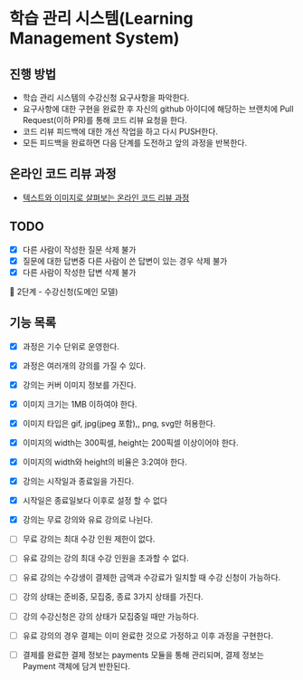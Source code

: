 # 학습 관리 시스템(Learning Management System)
## 진행 방법
* 학습 관리 시스템의 수강신청 요구사항을 파악한다.
* 요구사항에 대한 구현을 완료한 후 자신의 github 아이디에 해당하는 브랜치에 Pull Request(이하 PR)를 통해 코드 리뷰 요청을 한다.
* 코드 리뷰 피드백에 대한 개선 작업을 하고 다시 PUSH한다.
* 모든 피드백을 완료하면 다음 단계를 도전하고 앞의 과정을 반복한다.

## 온라인 코드 리뷰 과정
* [텍스트와 이미지로 살펴보는 온라인 코드 리뷰 과정](https://github.com/next-step/nextstep-docs/tree/master/codereview)

## TODO
* [x] 다른 사람이 작성한 질문 삭제 불가
* [x] 질문에 대한 답변중 다른 사람이 쓴 답변이 있는 경우 삭제 불가 
* [x] 다른 사람이 작성한 답변 삭제 불가

🚀 2단계 - 수강신청(도메인 모델)
## 기능 목록
* [x] 과정은 기수 단위로 운영한다.
* [x] 과정은 여러개의 강의를 가질 수 있다.
* [x] 강의는 커버 이미지 정보를 가진다.
* [x] 이미지 크기는 1MB 이하여야 한다.
* [x] 이미지 타입은 gif, jpg(jpeg 포함),, png, svg만 허용한다.
* [x] 이미지의 width는 300픽셀, height는 200픽셀 이상이어야 한다.
* [x] 이미지의 width와 height의 비율은 3:2여야 한다.
* [x] 강의는 시작일과 종료일을 가진다.
* [x] 시작일은 종료일보다 이후로 설정 할 수 없다
* [x] 강의는 무료 강의와 유료 강의로 나뉜다.
* [ ] 무료 강의는 최대 수강 인원 제한이 없다.
* [ ] 유료 강의는 강의 최대 수강 인원을 초과할 수 없다.
* [ ] 유료 강의는 수강생이 결제한 금액과 수강료가 일치할 때 수강 신청이 가능하다.
* [ ] 강의 상태는 준비중, 모집중, 종료 3가지 상태를 가진다.
* [ ] 강의 수강신청은 강의 상태가 모집중일 때만 가능하다.
* [ ] 유료 강의의 경우 결제는 이미 완료한 것으로 가정하고 이후 과정을 구현한다.
* [ ] 결제를 완료한 결제 정보는 payments 모듈을 통해 관리되며, 결제 정보는 Payment 객체에 담겨 반한된다.
 
